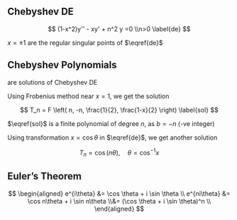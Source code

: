 ## Chebyshev DE

$$
(1-x^2)y'' - xy' + n^2 y =0 \\n>0
\label{de}
$$

$x = \pm 1$ are the regular singular points of $\eqref{de}$

## Chebyshev Polynomials

are solutions of Chebyshev DE

Using Frobenius method near $x=1$, we get the solution

$$
T_n = F \left( n, -n, \frac{1}{2}, \frac{1-x}{2} \right)
\label{sol}
$$

$\eqref{sol}$ is a finite polynomial of degree $n$, as $b=-n$ (-ve integer)

Using transformation $x=\cos \theta$ in $\eqref{de}$, we get another solution

$$
T_n = \cos(n \theta), \quad \theta = \cos^{-1}x
$$

## Euler’s Theorem

$$
\begin{aligned}
e^{i\theta}
&= \cos \theta + i \sin \theta \\
e^{ni\theta}
&= \cos n\theta + i \sin n\theta \\&= (\cos \theta + i \sin \theta)^n \\
\end{aligned}
$$

